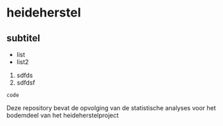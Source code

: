 # heideherstel

## subtitel

* list 
* list2

1. sdfds
2. sdfdsf

```
code
```

Deze repository bevat de opvolging van de statistische analyses voor het bodemdeel van het heideherstelproject
